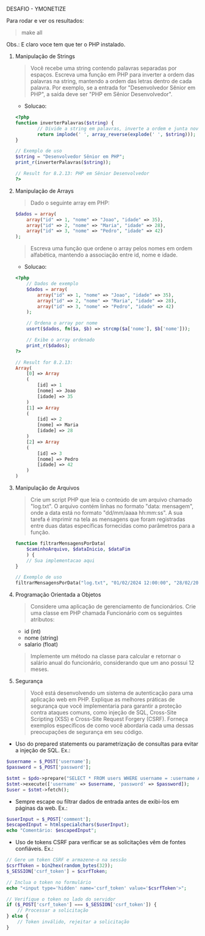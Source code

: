 DESAFIO - YMONETIZE

Para rodar e ver os resultados:

> make all

Obs.: E claro voce tem que ter o PHP instalado.

1. Manipulação de Strings

   > Você recebe uma string contendo palavras separadas por espaços. Escreva uma função em PHP
   > para inverter a ordem das palavras na string, mantendo a ordem das letras dentro de cada
   > palavra. Por exemplo, se a entrada for "Desenvolvedor Sênior em PHP", a saída deve ser "PHP
   > em Sênior Desenvolvedor".

   - Solucao:

   ```php
   <?php
   function inverterPalavras($string) {
           // Divide a string em palavras, inverte a ordem e junta novamente
           return implode(' ', array_reverse(explode(' ', $string)));
   }

   // Exemplo de uso
   $string = "Desenvolvedor Sênior em PHP";
   print_r(inverterPalavras($string));

   // Result for 8.2.13: PHP em Sênior Desenvolvedor
   ?>
   ```

2. Manipulação de Arrays

   > Dado o seguinte array em PHP:

   ```php
   $dados = array(
       array("id" => 1, "nome" => "Joao", "idade" => 35),
       array("id" => 2, "nome" => "Maria", "idade" => 28),
       array("id" => 3, "nome" => "Pedro", "idade" => 42)
   );
   ```

   > Escreva uma função que ordene o array pelos nomes em ordem alfabética, mantendo a associação entre id, nome e idade.

   - Solucao:

   ```php
   <?php
       // Dados de exemplo
       $dados = array(
           array("id" => 1, "nome" => "Joao", "idade" => 35),
           array("id" => 2, "nome" => "Maria", "idade" => 28),
           array("id" => 3, "nome" => "Pedro", "idade" => 42)
       );

       // Ordena o array por nome
       usort($dados, fn($a, $b) => strcmp($a['nome'], $b['nome']));

       // Exibe o array ordenado
       print_r($dados);
   ?>

   // Result for 8.2.13:
   Array(
       [0] => Array
       (
           [id] => 1
           [nome] => Joao
           [idade] => 35
       )
       [1] => Array
       (
           [id] => 2
           [nome] => Maria
           [idade] => 28
       )
       [2] => Array
       (
           [id] => 3
           [nome] => Pedro
           [idade] => 42
       )
   )
   ```

3. Manipulação de Arquivos

   > Crie um script PHP que leia o conteúdo de um arquivo chamado "log.txt". O arquivo contém
   > linhas no formato "data: mensagem", onde a data está no formato "dd/mm/aaaa hh:mm:ss". A
   > sua tarefa é imprimir na tela as mensagens que foram registradas entre duas datas específicas
   > fornecidas como parâmetros para a função.

   ```php
   function filtrarMensagensPorData(
       $caminhoArquivo, $dataInicio, $dataFim
       ) {
       // Sua implementacao aqui
   }

   // Exemplo de uso
   filtrarMensagensPorData("log.txt", "01/02/2024 12:00:00", "28/02/2024 23:59:59");
   ```

4. Programação Orientada a Objetos

   > Considere uma aplicação de gerenciamento de funcionários. Crie uma classe em PHP chamada Funcionário com os seguintes atributos:

   - id (int)
   - nome (string)
   - salario (float)

   > Implemente um método na classe para calcular e retornar o salário anual do funcionário, considerando que um ano possui 12 meses.

5. Segurança
   > Você está desenvolvendo um sistema de autenticação para uma aplicação web em PHP.
   > Explique as melhores práticas de segurança que você implementaria para garantir a proteção contra ataques comuns, como injeção de SQL, Cross-Site Scripting (XSS) e Cross-Site Request Forgery (CSRF). Forneça exemplos específicos de como você abordaria cada uma dessas preocupações de segurança em seu código.

* Uso do prepared statements ou parametrização de consultas para evitar a injeção de SQL.
Ex.: 
```php
$username = $_POST['username'];
$password = $_POST['password'];

$stmt = $pdo->prepare("SELECT * FROM users WHERE username = :username AND password = :password");
$stmt->execute(['username' => $username, 'password' => $password]);
$user = $stmt->fetch();
```

* Sempre escape ou filtrar dados de entrada antes de exibi-los em páginas da web.
Ex.: 
```php
$userInput = $_POST['comment'];
$escapedInput = htmlspecialchars($userInput);
echo "Comentário: $escapedInput";
```

* Uso de tokens CSRF para verificar se as solicitações vêm de fontes confiáveis.
Ex.: 
```php
// Gere um token CSRF e armazene-o na sessão
$csrfToken = bin2hex(random_bytes(32));
$_SESSION['csrf_token'] = $csrfToken;

// Inclua o token no formulário
echo "<input type='hidden' name='csrf_token' value='$csrfToken'>";

// Verifique o token no lado do servidor
if ($_POST['csrf_token'] === $_SESSION['csrf_token']) {
    // Processar a solicitação
} else {
    // Token inválido, rejeitar a solicitação
}
```